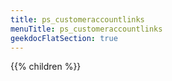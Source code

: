 ```yaml
---
title: ps_customeraccountlinks
menuTitle: ps_customeraccountlinks 
geekdocFlatSection: true
---
```


{{% children %}}